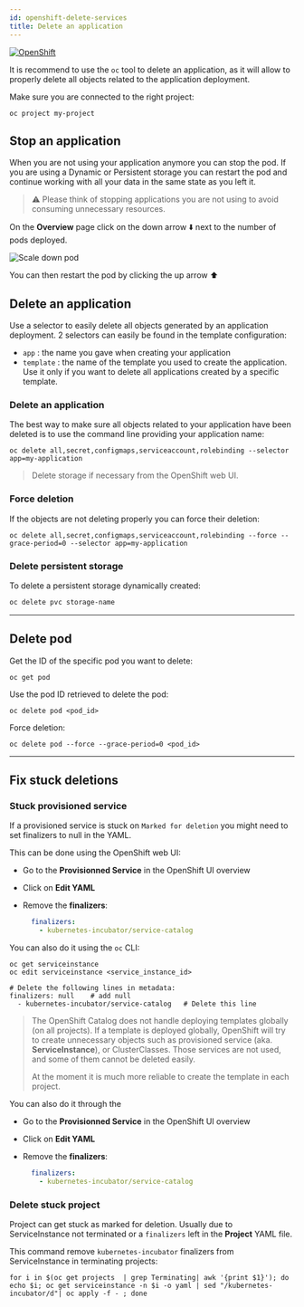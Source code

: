 ```yaml
---
id: openshift-delete-services
title: Delete an application
---
```


[![OpenShift](/dsri-documentation/img/openshift-logo.png)](https://www.openshift.com/)

It is recommend to use the `oc` tool to delete an application, as it will allow to properly delete all objects related to the application deployment.

Make sure you are connected to the right project:

```shell
oc project my-project
```

## Stop an application

When you are not using your application anymore you can stop the pod. If you are using a Dynamic or Persistent storage you can restart the pod and continue working with all your data in the same state as you left it.

> ⚠️ Please think of stopping applications you are not using to avoid consuming unnecessary resources.

On the **Overview** page click on the down arrow ⬇️ next to the number of pods deployed.

<img src="/dsri-documentation/img/screenshot_scaledown_pod.png" alt="Scale down pod" style="max-width: 100%; max-height: 100%;" />

You can then restart the pod by clicking the up arrow ⬆️

## Delete an application

Use a selector to easily delete all objects generated by an application deployment. 2 selectors can easily be found in the template configuration:

* `app` : the name you gave when creating your application
* `template` : the name of the template you used to create the application. Use it only if you want to delete all applications created by a specific template.

### Delete an application

The best way to make sure all objects related to your application have been deleted is to use the command line providing your application name:

```shell
oc delete all,secret,configmaps,serviceaccount,rolebinding --selector app=my-application
```

> Delete storage if necessary from the OpenShift web UI.

### Force deletion

If the objects are not deleting properly you can force their deletion:

```shell
oc delete all,secret,configmaps,serviceaccount,rolebinding --force --grace-period=0 --selector app=my-application
```

### Delete persistent storage

To delete a persistent storage dynamically created:

```bash
oc delete pvc storage-name
```

---

## Delete pod

Get the ID of the specific pod you want to delete:

```shell
oc get pod
```

Use the pod ID retrieved to delete the pod:

```shell
oc delete pod <pod_id>
```

Force deletion:

```shell
oc delete pod --force --grace-period=0 <pod_id>
```

---

## Fix stuck deletions

### Stuck provisioned service

If a provisioned service is stuck on `Marked for deletion` you might need to set finalizers to null in the YAML.

This can be done using the OpenShift web UI:

* Go to the **Provisionned Service** in the OpenShift UI overview

* Click on **Edit YAML**

* Remove the **finalizers**:

  ```yaml
    finalizers:
      - kubernetes-incubator/service-catalog
  ```

You can also do it using the `oc` CLI:

```shell
oc get serviceinstance
oc edit serviceinstance <service_instance_id>

# Delete the following lines in metadata:
finalizers: null 	# add null
  - kubernetes-incubator/service-catalog   # Delete this line
```

> The OpenShift Catalog does not handle deploying templates globally (on all projects). If a template is deployed globally, OpenShift will try to create unnecessary objects such as provisioned service (aka. **ServiceInstance**), or ClusterClasses. Those services are not used, and some of them cannot be deleted easily. 
>
> At the moment it is much more reliable to create the template in each project.

You can also do it through the 

* Go to the **Provisionned Service** in the OpenShift UI overview

* Click on **Edit YAML**

* Remove the **finalizers**:

  ```yaml
    finalizers:
      - kubernetes-incubator/service-catalog
  ```

### Delete stuck project

Project can get stuck as marked for deletion. Usually due to ServiceInstance not terminated or a `finalizers` left in the **Project** YAML file.

This command remove `kubernetes-incubator` finalizers from ServiceInstance in terminating projects:

```shell
for i in $(oc get projects  | grep Terminating| awk '{print $1}'); do echo $i; oc get serviceinstance -n $i -o yaml | sed "/kubernetes-incubator/d"| oc apply -f - ; done
```
